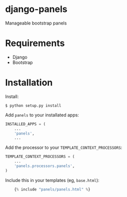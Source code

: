 django-panels
====================

Manageable bootstrap panels


Requirements
============

- Django
- Bootstrap

Installation
============

Install:

    $ python setup.py install

Add `panels` to your installated apps:

```python
INSTALLED_APPS = (
    ...
    'panels',
    ...
```

Add the processor to your `TEMPLATE_CONTEXT_PROCESSORS`:

```python
TEMPLATE_CONTEXT_PROCESSORS = (
    ...
    'panels.processors.panels',
)
```

Include this in your templates (eg, `base.html`):

```python
    {% include "panels/panels.html" %}
```
